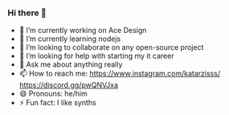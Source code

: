 ### Hi there 👋
- 🔭 I’m currently working on Ace Design
- 🌱 I’m currently learning nodejs
- 👯 I’m looking to collaborate on any open-source project
- 🤔 I’m looking for help with starting my it career
- 💬 Ask me about anything really
- 📫 How to reach me: https://www.instagram.com/katarzisss/ https://discord.gg/pwQNVJxa
- 😄 Pronouns: he/him
- ⚡ Fun fact: I like synths

